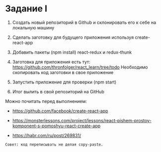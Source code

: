 # Задание I

1) Создать новый репозиторий в Github и склонировать его к себе на локальную машину

2) Сделать заготовку для будущего приложения используя create-react-app

3) Добавить пакеты (npm install) react-redux и redux-thunk

4) Заготовка для приложения есть тут: https://github.com/thronfolger/react_learn/tree/todo
Необходимо скопировать код заготовки в свое приложение

5) Запустить приложение для проверки (npm start)

6) Итог вылить в свой репозиторий на GitHub

Можно почитать перед выполнением:

- https://github.com/facebook/create-react-app

- https://monsterlessons.com/project/lessons/react-pishem-prostoy-komponent-s-pomoshyu-react-create-app

- https://habr.com/ru/post/269831/

```
Совет: код переписывать не делая copy-paste.
```
